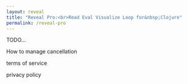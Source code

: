 ```yaml
---
layout: reveal
title: "Reveal Pro:<br>Read Eval Visualize Loop for&nbsp;Clojure"
permalink: /reveal-pro
---
```


TODO...

How to manage cancellation

terms of service

privacy policy